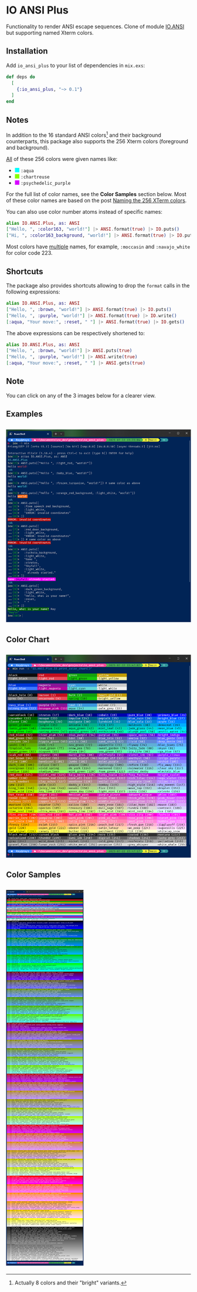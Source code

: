 # IO ANSI Plus

Functionality to render ANSI escape sequences.
Clone of module [IO.ANSI][IO.ANSI] but supporting named Xterm colors.

## Installation

Add `io_ansi_plus` to your list of dependencies in `mix.exs`:

```elixir
def deps do
  [
    {:io_ansi_plus, "~> 0.1"}
  ]
end
```

## Notes

In addition to the 16 standard ANSI colors[^1] and their background
counterparts, this package also supports the 256 Xterm colors (foreground and
background).

<ins>All</ins> of these 256 colors were given names like:
- ![!](/images/00ffff.png) `:aqua`
- ![!](/images/87ff00.png) `:chartreuse`
- ![!](/images/d700ff.png) `:psychedelic_purple`

For the full list of color names, see the **Color Samples** section below. Most
of these color names are based on the post [Naming the 256 XTerm colors][Xterm].

You can also use color number atoms instead of specific names:

```elixir
alias IO.ANSI.Plus, as: ANSI
["Hello, ", :color163, "world!"] |> ANSI.format(true) |> IO.puts()
["Hi, ", :color163_background, "world!"] |> ANSI.format(true) |> IO.puts()
```

Most colors have <ins>multiple</ins> names, for example, `:moccasin` and `:navajo_white`
for color code 223.

[^1]: Actually 8 colors and their "bright" variants.

## Shortcuts

The package also provides shortcuts allowing to drop the `format` calls in the
following expressions:

```elixir
alias IO.ANSI.Plus, as: ANSI
["Hello, ", :brown, "world!"] |> ANSI.format(true) |> IO.puts()
["Hello, ", :purple, "world!"] |> ANSI.format(true) |> IO.write()
[:aqua, "Your move:", :reset, " "] |> ANSI.format(true) |> IO.gets()
```

The above expressions can be respectively shortened to:

```elixir
alias IO.ANSI.Plus, as: ANSI
["Hello, ", :brown, "world!"] |> ANSI.puts(true)
["Hello, ", :purple, "world!"] |> ANSI.write(true)
[:aqua, "Your move:", :reset, " "] |> ANSI.gets(true)
```
## Note
You can click on any of the 3 images below for a clearer view.

## Examples
## ![examples](/images/examples.png)

## Color Chart
## ![color_chart](/images/color_chart.png)

## Color Samples
## ![color_samples](/images/color_samples.png)

[IO.ANSI]: https://hexdocs.pm/elixir/IO.ANSI.html
[Xterm]: https://www.wowsignal.io/articles/xterm256
